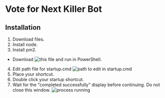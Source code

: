 # Vote for Next Killer Bot

## Installation

1. Download files.
2. Install node.
3. Install pm2.
  - Download ![this file](https://github.com/hooleymcknight/chris-killers-bot/blob/main/install-pm2.ps1) and run in PowerShell.
4. Edit path file for startup.cmd ![path to edit in startup.cmd](https://github.com/hooleymcknight/chris-killers-bot/blob/main/instructions-images/startup-edit.png)
5. Place your shortcut.
6. Double click your startup shortcut.
7. Wait for the "completed successfully" display before continuing. Do not close this window. ![process running](https://github.com/hooleymcknight/chris-killers-bot/blob/main/instructions-images/page_running.png)